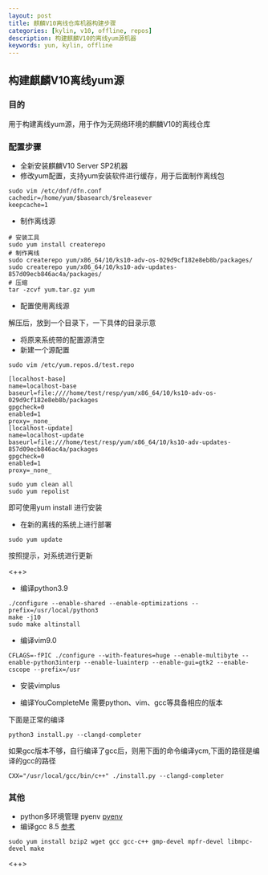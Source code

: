 ```yaml
---
layout: post
title: 麒麟V10离线仓库机器构建步骤
categories: [kylin, v10, offline, repos]
description: 构建麒麟V10的离线yum源机器
keywords: yun, kylin, offline
---
```


## 构建麒麟V10离线yum源
### 目的
用于构建离线yum源，用于作为无网络环境的麒麟V10的离线仓库
### 配置步骤
* 全新安装麒麟V10 Server SP2机器
* 修改yum配置，支持yum安装软件进行缓存，用于后面制作离线包

```shell
sudo vim /etc/dnf/dfn.conf
cachedir=/home/yum/$basearch/$releasever
keepcache=1
```
* 制作离线源

```shell
# 安装工具
sudo yum install createrepo
# 制作离线
sudo createrepo yum/x86_64/10/ks10-adv-os-029d9cf182e8eb8b/packages/
sudo createrepo yum/x86_64/10/ks10-adv-updates-857d09ecb846ac4a/packages/
# 压缩
tar -zcvf yum.tar.gz yum
```
* 配置使用离线源

解压后，放到一个目录下，一下具体的目录示意
  * 将原来系统带的配置源清空
  * 新建一个源配置
```shell
sudo vim /etc/yum.repos.d/test.repo

[localhost-base]
name=localhost-base
baseurl=file:////home/test/resp/yum/x86_64/10/ks10-adv-os-029d9cf182e8eb8b/packages
gpgcheck=0
enabled=1
proxy=_none_
[localhost-update]
name=localhost-update
baseurl=file:///home/test/resp/yum/x86_64/10/ks10-adv-updates-857d09ecb846ac4a/packages
gpgcheck=0
enabled=1
proxy=_none_
```

```shell
sudo yum clean all
sudo yum repolist
```

即可使用yum install 进行安装

* 在新的离线的系统上进行部署

```shell
sudo yum update
```
按照提示，对系统进行更新

<++>


* 编译python3.9

```shell
./configure --enable-shared --enable-optimizations --prefix=/usr/local/python3
make -j10
sudo make altinstall
```

* 编译vim9.0
```shell
CFLAGS=-fPIC ./configure --with-features=huge --enable-multibyte --enable-python3interp --enable-luainterp --enable-gui=gtk2 --enable-cscope --prefix=/usr
```

* 安装vimplus

* 编译YouCompleteMe
需要python、vim、gcc等具备相应的版本

下面是正常的编译
```shell
python3 install.py --clangd-completer
```

如果gcc版本不够，自行编译了gcc后，则用下面的命令编译ycm,下面的路径是编译的gcc的路径
```shell
CXX="/usr/local/gcc/bin/c++" ./install.py --clangd-completer
```

### 其他
* python多环境管理 pyenv [pyenv](https://blog.51cto.com/yangxingzhen/5980290) 
* 编译gcc 8.5 [参考](https://blog.csdn.net/ShenSeKyun/article/details/126280142?utm_medium=distribute.pc_relevant.none-task-blog-2~default~baidujs_baidulandingword~default-0-126280142-blog-132343133.235^v38^pc_relevant_anti_t3&spm=1001.2101.3001.4242.1&utm_relevant_index=3) 

```shell
sudo yum install bzip2 wget gcc gcc-c++ gmp-devel mpfr-devel libmpc-devel make
```

<++>
